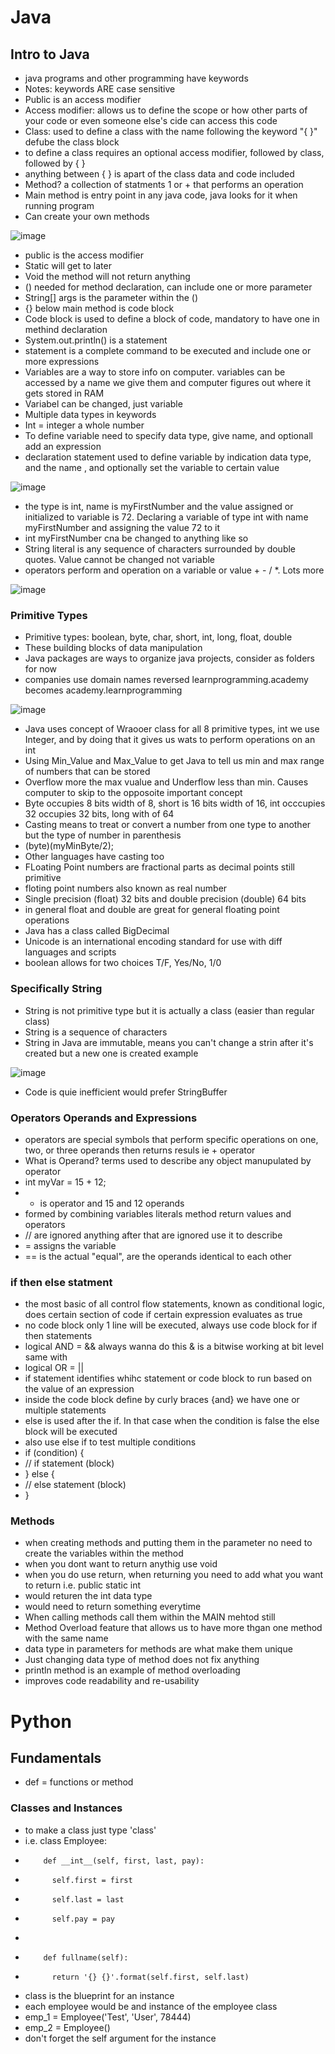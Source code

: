 # Java  
## Intro to Java
- java programs and other programming have keywords
- Notes: keywords ARE case sensitive
- Public is an access modifier
- Access modifier: allows us to define the scope or how other parts of your code or even someone else's cide can access this code
- Class: used to define a class with the name following the keyword "{ }" defube the class block
- to define a class requires an optional access modifier, followed by class, followed by { }
- anything between { } is apart of the class data and code included
- Method? a collection of statments 1 or + that performs an operation
- Main method is entry point in any java code, java looks for it when running program
- Can create your own methods

![image](https://user-images.githubusercontent.com/95253821/154185703-c1384d57-acbc-4847-94db-18a5bb9a667e.png)
- public is the access modifier
- Static will get to later
- Void the method will not return anything
- () needed for method declaration, can include one or more parameter
- String[] args is the parameter within the ()
- {} below main method is code block
- Code block is used to define a block of code, mandatory to have one in methind declaration
- System.out.println() is a statement
- statement is a complete command to be executed and include one or more expressions
- Variables are a way to store info on computer. variables can be accessed by a name we give them and computer figures out where it gets stored in RAM
- Variabel can be changed, just variable
- Multiple data types in keywords
- Int = integer a whole number
- To define variable need to specify data type, give name, and optionall add an expression
- declaration statement used to define variable by indication data type, and the name , and optionally set the variable to certain value

![image](https://user-images.githubusercontent.com/95253821/154187371-4a3455f7-ae57-4460-b6f9-7aa7891abcad.png)
- the type is int, name is myFirstNumber and the value assigned or initialized to variable is 72. Declaring a variable of type int with name myFirstNumber and assigning the value 72 to it
- int myFirstNumber cna be changed to anything like so
- String literal is any sequence of characters surrounded by double quotes. Value cannot be changed not variable
- operators perform and operation on a variable or value + - / *. Lots more

![image](https://user-images.githubusercontent.com/95253821/154191293-c2e7ba97-3896-4c3b-bf28-8c5ce8ae27fe.png)
### Primitive Types
- Primitive types: boolean, byte, char, short, int, long, float, double
- These building blocks of data manipulation
- Java packages are ways to organize java projects, consider as folders for now
- companies use domain names reversed learnprogramming.academy becomes academy.learnprogramming

![image](https://user-images.githubusercontent.com/95253821/154193645-b44e64f0-9f66-435d-94e1-3b4025b840de.png)
- Java uses concept of Wraooer class for all 8 primitive types, int we use Integer, and by doing that it gives us wats to perform operations on an int
- Using Min_Value and Max_Value to get Java to tell us min and max range of numbers that can be stored
- Overflow more the max vualue and Underflow less than min. Causes computer to skip to the opposoite important concept
- Byte occupies 8 bits width of 8, short is 16 bits width of 16, int occcupies 32 occupies 32 bits, long with of 64
- Casting means to treat or convert a number from one type to another but the type of number in parenthesis
- (byte)(myMinByte/2);
- Other languages have casting too
- FLoating Point numbers are fractional parts as decimal points still primitive
- floting point numbers also known as real number
- Single precision (float) 32 bits and double precision (double) 64 bits
- in general float and double are great for general floating point operations
- Java has a class called BigDecimal 
- Unicode is an international encoding standard for use with diff languages and scripts
- boolean allows for two choices T/F, Yes/No, 1/0
### Specifically String
- String is not primitive type but it is actually a class (easier than regular class)
- String is a sequence of characters
- String in Java are immutable, means you can't change a strin after it's created but a new one is created example

![image](https://user-images.githubusercontent.com/95253821/154790572-0e3993bd-7fd1-4e6f-9944-63d05143226f.png)
- Code is quie inefficient would prefer StringBuffer

### Operators Operands and Expressions
- operators are special symbols that perform specific operations on one, two, or three operands then returns resuls ie + operator
- What is Operand? terms used to describe any object manupulated by operator
- int myVar = 15 + 12;
- + is operator and 15 and 12 operands
- formed by combining variables literals method return values and operators
-  // are ignored anything after that are ignored use it to describe
-  = assigns the variable
-  == is the actual "equal", are the operands identical to each other

### if then else statment
- the most basic of all control flow statements, known as conditional logic, does certain section of code if certain expression evaluates as true
- no code block only 1 line will be executed, always use code block for if then statements
- logical AND = && always wanna do this & is a bitwise working at bit level same with
- logical OR = ||
- if statement identifies whihc statement or code block to run based on the value of an expression
- inside the code block define by curly braces {and} we have one or multiple statements
- else is used after the if. In that case when the condition is false the else block will be executed
- also use else if to test multiple conditions
- if (condition) {
- // if statement (block)
- } else {
- // else statement (block)
- }

### Methods
-  when creating methods and putting them in the parameter no need to create the variables within the method
-  when you dont want to return anythig use void
-  when you do use return, when returning you need to add what you want to return i.e. public static int
-  would returen the int data type
-  would need to return something everytime
-  When calling methods call them within the MAIN mehtod still
-  Method Overload feature that allows us to have more thgan one method with the same name
-  data type in parameters for methods are what make them unique
-  Just changing data type of method does not fix anything
-  println method is an example of method overloading
-  improves code readability and re-usability

# Python
## Fundamentals
- def = functions or method

### Classes and Instances
- to make a class just type 'class'
-   i.e. class Employee:
-         def __int__(self, first, last, pay):
-           self.first = first
-           self.last = last
-           self.pay = pay
-
-         def fullname(self):
-           return '{} {}'.format(self.first, self.last)
- class is the blueprint for an instance
- each employee would be and instance of the employee class
- emp_1 = Employee('Test', 'User', 78444)
- emp_2 = Employee()
- don't forget the self argument for the instance
